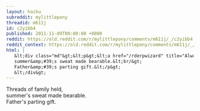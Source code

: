 ```yaml
---
layout: haiku
subreddit: mylittlepony
threadid: m611j
id: c2yibb4
published: 2011-11-09T00:00:00 +0000
reddit: https://old.reddit.com/r/mylittlepony/comments/m611j/_/c2yibb4
reddit_context: https://old.reddit.com/r/mylittlepony/comments/m611j/_/c2yibb4?context=3
html: |
   &lt;div class="md"&gt;&lt;p&gt;&lt;a href="/rderpwizard" title="Always Relevant / Mare Of Parents Gone / Paper Bag Princess"&gt;&lt;/a&gt; Threads of family held,&lt;br/&gt;
   summer&amp;#39;s sweat made bearable.&lt;br/&gt;
   Father&amp;#39;s parting gift.&lt;/p&gt;
   &lt;/div&gt;
---
```


[](/rderpwizard "Always Relevant / Mare Of Parents Gone / Paper Bag Princess") Threads of family held,  
summer's sweat made bearable.  
Father's parting gift.